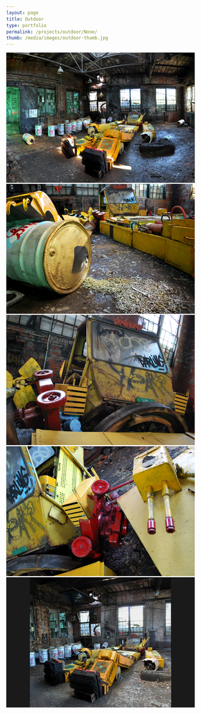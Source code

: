 ```yaml
---
layout: page
title: Outdoor 
type: portfolio
permalink: /projects/outdoor/None/
thumb: /media/images/outdoor-thumb.jpg
---
```




![](/media/images/outdoor1.jpg)
![](/media/images/outdoor2.jpg)
![](/media/images/outdoor3.jpg)
![](/media/images/outdoor4.jpg)
![](/media/images/outdoor5.jpg)